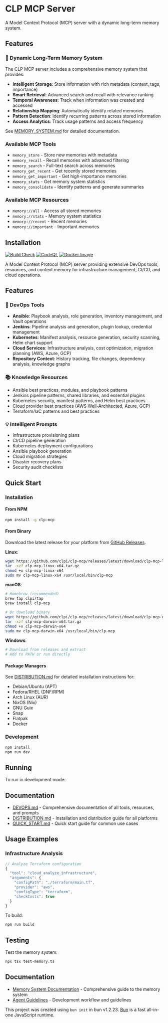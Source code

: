 # CLP MCP Server

A Model Context Protocol (MCP) server with a dynamic long-term memory system.

## Features

### 🧠 Dynamic Long-Term Memory System

The CLP MCP server includes a comprehensive memory system that provides:

- **Intelligent Storage**: Store information with rich metadata (context, tags, importance)
- **Smart Retrieval**: Advanced search and recall with relevance ranking
- **Temporal Awareness**: Track when information was created and accessed
- **Relationship Mapping**: Automatically identify related memories
- **Pattern Detection**: Identify recurring patterns across stored information
- **Access Analytics**: Track usage patterns and access frequency

See [MEMORY_SYSTEM.md](./MEMORY_SYSTEM.md) for detailed documentation.

### Available MCP Tools

- `memory_store` - Store new memories with metadata
- `memory_recall` - Recall memories with advanced filtering
- `memory_search` - Full-text search across memories
- `memory_get_recent` - Get recently stored memories
- `memory_get_important` - Get high-importance memories
- `memory_stats` - Get memory system statistics
- `memory_consolidate` - Identify patterns and generate summaries

### Available MCP Resources

- `memory://all` - Access all stored memories
- `memory://stats` - Memory system statistics
- `memory://recent` - Recent memories
- `memory://important` - Important memories

## Installation

[![Build Check](https://github.com/clpi/clp-mcp/actions/workflows/check.yml/badge.svg)](https://github.com/clpi/clp-mcp/actions/workflows/check.yml)
[![CodeQL](https://github.com/clpi/clp-mcp/actions/workflows/codeql.yml/badge.svg)](https://github.com/clpi/clp-mcp/actions/workflows/codeql.yml)
[![Docker Image](https://github.com/clpi/clp-mcp/actions/workflows/docker-image.yml/badge.svg)](https://github.com/clpi/clp-mcp/actions/workflows/docker-image.yml)

A Model Context Protocol (MCP) server providing extensive DevOps tools, resources, and context memory for infrastructure management, CI/CD, and cloud operations.

## Features

### 🔧 DevOps Tools
- **Ansible**: Playbook analysis, role generation, inventory management, and Vault operations
- **Jenkins**: Pipeline analysis and generation, plugin lookup, credential management
- **Kubernetes**: Manifest analysis, resource generation, security scanning, Helm chart support
- **Cloud Services**: Infrastructure analysis, cost optimization, migration planning (AWS, Azure, GCP)
- **Repository Context**: History tracking, file changes, dependency analysis, knowledge graphs

### 📚 Knowledge Resources
- Ansible best practices, modules, and playbook patterns
- Jenkins pipeline patterns, shared libraries, and essential plugins
- Kubernetes security, manifest patterns, and Helm best practices
- Cloud provider best practices (AWS Well-Architected, Azure, GCP)
- Terraform/IaC patterns and best practices

### 💡 Intelligent Prompts
- Infrastructure provisioning plans
- CI/CD pipeline generation
- Kubernetes deployment configurations
- Ansible playbook generation
- Cloud migration strategies
- Disaster recovery plans
- Security audit checklists

## Quick Start

### Installation

#### From NPM
```bash
npm install -g clp-mcp
```

#### From Binary
Download the latest release for your platform from [GitHub Releases](https://github.com/clpi/clp-mcp/releases).

**Linux**:
```bash
wget https://github.com/clpi/clp-mcp/releases/latest/download/clp-mcp-linux-x64.tar.gz
tar -xzf clp-mcp-linux-x64.tar.gz
chmod +x clp-mcp-linux-x64
sudo mv clp-mcp-linux-x64 /usr/local/bin/clp-mcp
```

**macOS**:
```bash
# Homebrew (recommended)
brew tap clpi/tap
brew install clp-mcp

# Or download binary
wget https://github.com/clpi/clp-mcp/releases/latest/download/clp-mcp-darwin-x64.tar.gz
tar -xzf clp-mcp-darwin-x64.tar.gz
chmod +x clp-mcp-darwin-x64
sudo mv clp-mcp-darwin-x64 /usr/local/bin/clp-mcp
```

**Windows**:
```powershell
# Download from releases and extract
# Add to PATH or run directly
```

#### Package Managers

See [DISTRIBUTION.md](./DISTRIBUTION.md) for detailed installation instructions for:
- Debian/Ubuntu (APT)
- Fedora/RHEL (DNF/RPM)
- Arch Linux (AUR)
- NixOS (Nix)
- GNU Guix
- Snap
- Flatpak
- Docker

### Development

```bash
npm install
npm run dev
```

## Running

To run in development mode:

## Documentation

- [DEVOPS.md](./DEVOPS.md) - Comprehensive documentation of all tools, resources, and prompts
- [DISTRIBUTION.md](./DISTRIBUTION.md) - Installation and distribution guide for all platforms
- [QUICK_START.md](./QUICK_START.md) - Quick start guide for common use cases

## Usage Examples

### Infrastructure Analysis
```typescript
// Analyze Terraform configuration
{
  "tool": "cloud_analyze_infrastructure",
  "arguments": {
    "configPath": "./terraform/main.tf",
    "provider": "aws",
    "configType": "terraform",
    "checkCosts": true
  }
}
```

To build:

```bash
npm run build
```

## Testing

Test the memory system:

```bash
npx tsx test-memory.ts
```

## Documentation

- [Memory System Documentation](./MEMORY_SYSTEM.md) - Comprehensive guide to the memory system
- [Agent Guidelines](./AGENTS.md) - Development workflow and guidelines

This project was created using `bun init` in bun v1.2.23. [Bun](https://bun.com) is a fast all-in-one JavaScript runtime.
